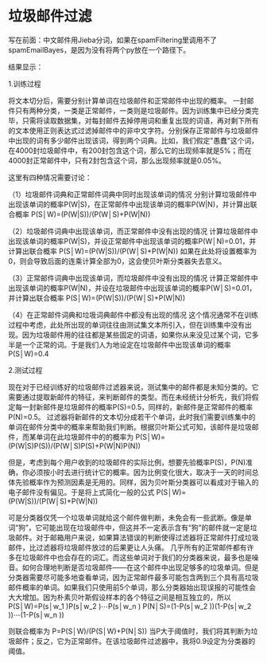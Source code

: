 # 垃圾邮件过滤

写在前面：中文邮件用Jieba分词，如果在spamFiltering里调用不了spamEmailBayes，是因为没有将两个py放在一个路径下。

结果显示：


1.训练过程

将文本切分后，需要分别计算单词在垃圾邮件和正常邮件中出现的概率。
一封邮件只有两种分类，一类是正常邮件，一类则是垃圾邮件。因为训练集中已经分类完毕，只需将读取数据集，对每封邮件去掉停用词和重复出现的词语，再对剩下所有的文本使用正则表达式过滤掉邮件中的非中文字符。分别保存正常邮件与垃圾邮件中出现的词有多少邮件出现该词，得到两个词典。比如，我们假定"愚蠢"这个词，在4000封垃圾邮件中，有200封包含这个词，那么它的出现频率就是5%；而在4000封正常邮件中，只有2封包含这个词，那么出现频率就是0.05%。

这里有四种情况需要讨论：

（1）垃圾邮件词典和正常邮件词典中同时出现该单词的情况
分别计算垃圾邮件中出现该单词的概率P(W|S)，在正常邮件中出现该单词的概率P(W|N)，并计算出联合概率
P(S│W)=(P(W|S))/(P(W│S)+P(W|N))

（2）垃圾邮件词典中出现该单词，而正常邮件中没有出现的情况
计算垃圾邮件中出现该单词的概率P(W|S)，并设正常邮件中出现该单词的概率P(W│N)=0.01，并计算出联合概率
P(S│W)=(P(W|S))/(P(W│S)+P(W|N))
如果在此处将设置概率为0，则会导致后面的连乘计算全部为0，这会使贝叶斯分类器失去意义。

（3）正常邮件词典中出现该单词，而垃圾邮件中没有出现的情况
计算正常邮件中出现该单词的概率P(W|N)，并设在垃圾邮件中出现该单词的概率P(W│S)=0.01，并计算出联合概率
P(S│W)=(P(W|S))/(P(W│S)+P(W|N))

（4）在正常邮件词典和垃圾词典邮件中都没有出现的情况
这个情况通常不在训练过程中考虑，此处所出现的单词往往由测试集文本所引入，但在训练集中没有出现。因为垃圾邮件用的往往都是某些固定的词语，如果你从来没见过某个词，它多半是一个正常的词。于是我们人为地设定在垃圾邮件中出现该单词的概率P(S│W)=0.4

2.测试过程

现在对于已经训练好的垃圾邮件过滤器来说，测试集中的邮件都是未知分类的。它需要通过提取新邮件的特征，来判断邮件的类型。而在未经统计分析先，我们将假定每一封新邮件是垃圾邮件的概率P(S)=0.5，同样的，新邮件是正常邮件的概率P(N)=0.5。
过滤器将新邮件的文本切分成若干个单词，此时我们需要训练集中的单词在邮件分类中的概率来帮助我们判断。根据贝叶斯公式可知，该邮件是垃圾邮件，而某单词在此垃圾邮件中的的概率为
P(S│W)=(P(W|S)P(S))/(P(W│S)P(S)+P(W|N)P(N))

但是，考虑到每个用户收到的垃圾邮件的实际比例，想要先验概率P(S)，P(N)准确，你必须按小时去进行统计它的概率。因为比例变化很大，取决于一天的时间总体先验概率作为预测因素是无用的。同样，因为贝叶斯分类器可以看成对于输入的电子邮件没有偏见。于是将上式简化一般的公式
P(S│W)=(P(W|S))/(P(W│S)+P(W|N))

可是分类器仅凭一个垃圾单词就给这个邮件做判断，未免会有一些武断。像是单词“狗”，它可能出现在垃圾邮件中，但这并不一定表示含有“狗”的邮件就一定是垃圾邮件。对于邮箱用户来说，如果算法错误的判断使得过滤器将正常邮件打成垃圾邮件，比过滤器将垃圾邮件放过的后果更让人头痛。
几乎所有的正常邮件都有许多在垃圾邮件中也会存在的词汇。而这些单词对于我们的分类器来说，最多也是噪音。如何合理地判断是否垃圾邮件——在这个邮件中出现足够多的垃圾单词。但是分类器需要尽可能多地查看单词，因为正常邮件最多可能包含两到三个具有高垃圾邮件概率的单词。如果我们只使用前5个单词，那么分类器始出现误报的可能性会大大增加。因为朴素贝叶斯假设样本的各个特征之间是相互独立的，所以
P(S│W)=P(s│w_1 )P(s│w_2 )⋯P(s│w_n )
P(N│S)=(1-P(s│w_2 ))(1-P(s│w_2 ))⋯(1-P(s│w_n ))

则联合概率为
P=P(S│W)/(P(S│W)+P(N│S))
当P大于阈值时，我们将其判断为垃圾邮件；反之，它为正常邮件。在该垃圾邮件过滤器中，我将0.9设定为分类器的阈值。
